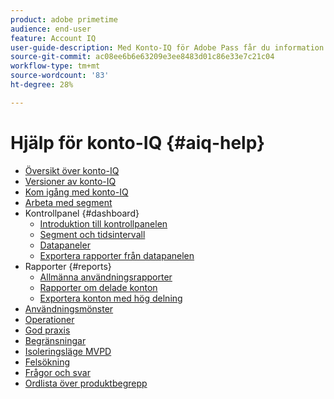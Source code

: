 ```yaml
---
product: adobe primetime
audience: end-user
feature: Account IQ
user-guide-description: Med Konto-IQ för Adobe Pass får du information om IQ-komponenterna för kontot och vägledning genom användarresor för användning av de olika komponenterna.
source-git-commit: ac08ee6b6e63209e3ee8483d01c86e33e7c21c04
workflow-type: tm+mt
source-wordcount: '83'
ht-degree: 28%

---
```


# Hjälp för konto-IQ {#aiq-help}

+ [Översikt över konto-IQ](/help/accountiq/home.md)
+ [Versioner av konto-IQ](/help/accountiq/versions-aiq.md)
+ [Kom igång med konto-IQ](/help/accountiq/get-started.md)
+ [Arbeta med segment](/help/accountiq/work-with-segments.md)
+ Kontrollpanel {#dashboard}
   + [Introduktion till kontrollpanelen](/help/accountiq/introduction-dashboard.md)
   + [Segment och tidsintervall](/help/accountiq/segments-timeinterval.md)
   + [Datapaneler](/help/accountiq/data-panels.md)
   + [Exportera rapporter från datapanelen](/help/accountiq/export-reports.md)
+ Rapporter {#reports}
   + [Allmänna användningsrapporter](/help/accountiq/general-usage-reports.md)
   + [Rapporter om delade konton](/help/accountiq/shared-acc-reports.md)
   + [Exportera konton med hög delning](/help/accountiq/export-acc-information.md)
+ [Användningsmönster](/help/accountiq/usage-patterns.md)
+ [Operationer](/help/accountiq/operations.md)
+ [God praxis](/help/accountiq/best-practices.md)
+ [Begränsningar](/help/accountiq/limitations.md)
+ [Isoleringsläge MVPD](/help/accountiq/isolation-mode.md)
+ [Felsökning](/help/accountiq/troubleshoot.md)
+ [Frågor och svar](/help/accountiq/faq.md)
+ [Ordlista över produktbegrepp](/help/accountiq/product-concepts.md)
